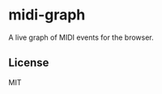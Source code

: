 # midi-graph

A live graph of MIDI events for the browser.

<!--## Installation

Install with [component(1)](http://component.io):

$ component install stephband/midi-graph-->

## License

MIT

